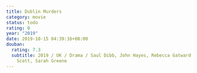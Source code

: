 ```yaml
---
title: Dublin Murders
category: movie
status: todo
rating: 0
year: "2019"
date: 2019-10-15 04:39:16+08:00
douban:
  rating: 7.3
  subtitle: 2019 / UK / Drama / Saul Dibb, John Hayes, Rebecca Gatward / Killian
    Scott, Sarah Greene
---
```



